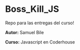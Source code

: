 # Boss_Kill_JS
Repo para las entregas del curso!

**Autor:** Samuel Bile

**Curso:** Javascript en Coderhouse

